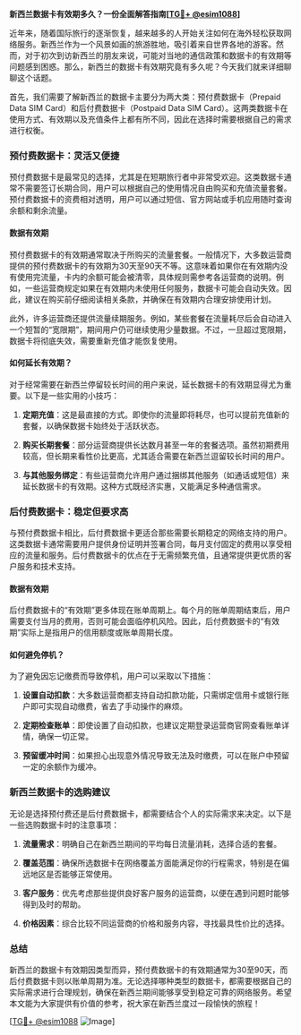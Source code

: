 **新西兰数据卡有效期多久？一份全面解答指南[[TG💪+ @esim1088](https://t.me/s/esim1088)]**

近年来，随着国际旅行的逐渐恢复，越来越多的人开始关注如何在海外轻松获取网络服务。新西兰作为一个风景如画的旅游胜地，吸引着来自世界各地的游客。然而，对于初次到访新西兰的朋友来说，可能对当地的通信政策和数据卡的有效期等问题感到困惑。那么，新西兰的数据卡有效期究竟有多久呢？今天我们就来详细聊聊这个话题。

首先，我们需要了解新西兰的数据卡主要分为两大类：预付费数据卡（Prepaid Data SIM Card）和后付费数据卡（Postpaid Data SIM Card）。这两类数据卡在使用方式、有效期以及充值条件上都有所不同，因此在选择时需要根据自己的需求进行权衡。

### 预付费数据卡：灵活又便捷

预付费数据卡是最常见的选择，尤其是在短期旅行者中非常受欢迎。这类数据卡通常不需要签订长期合同，用户可以根据自己的使用情况自由购买和充值流量套餐。预付费数据卡的资费相对透明，用户可以通过短信、官方网站或手机应用随时查询余额和剩余流量。

#### 数据有效期

预付费数据卡的有效期通常取决于所购买的流量套餐。一般情况下，大多数运营商提供的预付费数据卡的有效期为30天至90天不等。这意味着如果你在有效期内没有使用完流量，卡内的余额可能会被清零，具体规则需参考各运营商的说明。例如，一些运营商规定如果在有效期内未使用任何服务，数据卡可能会自动失效。因此，建议在购买前仔细阅读相关条款，并确保在有效期内合理安排使用计划。

此外，许多运营商还提供流量续期服务。例如，某些套餐在流量耗尽后会自动进入一个短暂的“宽限期”，期间用户仍可继续使用少量数据。不过，一旦超过宽限期，数据卡将彻底失效，需要重新充值才能恢复使用。

#### 如何延长有效期？

对于经常需要在新西兰停留较长时间的用户来说，延长数据卡的有效期显得尤为重要。以下是一些实用的小技巧：

1. **定期充值**：这是最直接的方式。即使你的流量即将耗尽，也可以提前充值新的套餐，以确保数据卡始终处于活跃状态。
   
2. **购买长期套餐**：部分运营商提供长达数月甚至一年的套餐选项。虽然初期费用较高，但长期来看性价比更高，尤其适合需要在新西兰逗留较长时间的用户。

3. **与其他服务绑定**：有些运营商允许用户通过捆绑其他服务（如通话或短信）来延长数据卡的有效期。这种方式既经济实惠，又能满足多种通信需求。

### 后付费数据卡：稳定但要求高

与预付费数据卡相比，后付费数据卡更适合那些需要长期稳定的网络支持的用户。这类数据卡通常需要用户提供身份证明并签署合同，每月支付固定的费用以享受相应的流量和服务。后付费数据卡的优点在于无需频繁充值，且通常提供更优质的客户服务和技术支持。

#### 数据有效期

后付费数据卡的“有效期”更多体现在账单周期上。每个月的账单周期结束后，用户需要支付当月的费用，否则可能会面临停机风险。因此，后付费数据卡的“有效期”实际上是指用户的信用额度或账单周期长度。

#### 如何避免停机？

为了避免因忘记缴费而导致停机，用户可以采取以下措施：

1. **设置自动扣款**：大多数运营商都支持自动扣款功能，只需绑定信用卡或银行账户即可实现自动缴费，省去了手动操作的麻烦。

2. **定期检查账单**：即使设置了自动扣款，也建议定期登录运营商官网查看账单详情，确保一切正常。

3. **预留缓冲时间**：如果担心出现意外情况导致无法及时缴费，可以在账户中预留一定的余额作为缓冲。

### 新西兰数据卡的选购建议

无论是选择预付费还是后付费数据卡，都需要结合个人的实际需求来决定。以下是一些选购数据卡时的注意事项：

1. **流量需求**：明确自己在新西兰期间的平均每日流量消耗，选择合适的套餐。

2. **覆盖范围**：确保所选数据卡在网络覆盖方面能满足你的行程需求，特别是在偏远地区是否能够正常使用。

3. **客户服务**：优先考虑那些提供良好客户服务的运营商，以便在遇到问题时能够得到及时的帮助。

4. **价格因素**：综合比较不同运营商的价格和服务内容，寻找最具性价比的选择。

### 总结

新西兰的数据卡有效期因类型而异，预付费数据卡的有效期通常为30至90天，而后付费数据卡则以账单周期为准。无论选择哪种类型的数据卡，都需要根据自己的实际需求进行合理规划，确保在新西兰期间能够享受到稳定可靠的网络服务。希望本文能为大家提供有价值的参考，祝大家在新西兰度过一段愉快的旅程！

[[TG💪+ @esim1088](https://t.me/s/esim1088) ![Image](https://i.postimg.cc/4NQfJmqS/Snipaste-2025-05-13-00-14-12.png)]